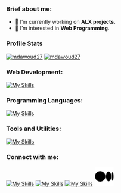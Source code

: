 <!--
**mdawoud27/mdawoud27** is a ✨ _special_ ✨ repository because its `README.md` (this file) appears on your GitHub profile.

Here are some ideas to get you started:

- 🔭 I’m currently working on ...
- 🌱 I’m currently learning ...
- 👯 I’m looking to collaborate on ...
- 🤔 I’m looking for help with ...
- 💬 Ask me about ...
- 📫 How to reach me: ...
- 😄 Pronouns: ...
- ⚡ Fun fact: ...
- Prpjects:
  - repo link
  - repo link
-->

### Brief about me:

- 🔭 I’m currently working on **ALX projects**.
- 🌱 I’m interested in **Web Programming**.

<!--![streek](https://github-readme-streak-stats.herokuapp.com/?user=mdawoud27&stroke=ffffff&background=0D1117&ring=5BCDEC&fire=5BCDEC&currStreakNum=ffffff&currStreakLabel=5BCDEC&sideNums=ffffff&sideLabels=ffffff&dates=ffffff&hide_border=true) -->

### Profile Stats
<a href="https://github.com/mdawoud27"><img src="https://github-readme-stats-sigma-five.vercel.app/api?username=mdawoud27&show_icons=true&count_private=true&theme=react&hide_border=true&bg_color=0D1117" alt="mdawoud27" /></a>
<a href="https://github.com/mdawoud27"><img src="https://github-readme-stats.vercel.app/api/top-langs/?username=mdawoud27&hide_progress=false&count_private=true&langs_count=6&theme=react&hide_border=true&bg_color=0D1117&layout=compact" alt="mdawoud27" /></a>

### Web Development:
[![My Skills](https://skillicons.dev/icons?i=html,css,js,typescript,nodejs,express,mysql,postgres,mongodb,redis,prisma)](https://github.com/mdawoud27)

### Programming Languages:
[![My Skills](https://skillicons.dev/icons?i=c,cpp,python)](https://github.com/mdawoud27)

### Tools and Utilities:
[![My Skills](https://skillicons.dev/icons?i=linux,bash,git,vim,nginx,postman,docker)](https://github.com/mdawoud27)
<!--vercel, pug-->
### Connect with me:
[![My Skills](https://skillicons.dev/icons?i=linkedin)](https://www.linkedin.com/in/dawoud27/)
[![My Skills](https://skillicons.dev/icons?i=twitter)](https://x.com/mad_d27)
[![My Skills](https://skillicons.dev/icons?i=gmail)](mailto:mhmaddawoud20@gmail.com)
<a href="https://medium.com/@dawoud27" style="margin-left: 0.1rem;">
  <img src="./images/medium-icon.svg" alt="medium logo" width="50" height="50">
</a>
